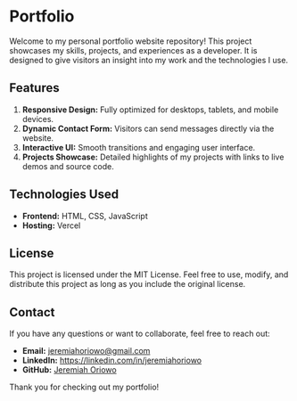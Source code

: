 # Portfolio
Welcome to my personal portfolio website repository! This project showcases my skills, projects, and experiences as a developer. It is designed to give visitors an insight into my work and the technologies I use.

## Features
1. **Responsive Design:** Fully optimized for desktops, tablets, and mobile devices.
2. **Dynamic Contact Form:** Visitors can send messages directly via the website.
3. **Interactive UI:** Smooth transitions and engaging user interface.
4. **Projects Showcase:** Detailed highlights of my projects with links to live demos and source code.

## Technologies Used
- **Frontend:** HTML, CSS, JavaScript 
- **Hosting:** Vercel

## License
This project is licensed under the MIT License. Feel free to use, modify, and distribute this project as long as you include the original license.

## Contact

If you have any questions or want to collaborate, feel free to reach out: 

+ **Email:** jeremiahoriowo@gmail.com 
+ **LinkedIn:** https://linkedin.com/in/jeremiahoriowo 
+ **GitHub:** [Jeremiah Oriowo](https://github.com/jeremiahoriowo) 

Thank you for checking out my portfolio!
